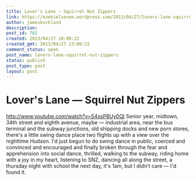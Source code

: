 ```yaml
---
title: Lover's Lane — Squirrel Nut Zippers
link: https://ezekielseven.wordpress.com/2013/04/27/lovers-lane-squirrel-nut-zippers/
author: jamesbuckland
description: 
post_id: 762
created: 2013/04/27 18:00:22
created_gmt: 2013/04/27 23:00:22
comment_status: open
post_name: lovers-lane-squirrel-nut-zippers
status: publish
post_type: post
layout: post
---
```


# Lover's Lane — Squirrel Nut Zippers

http://www.youtube.com/watch?v=S4ssP8Uy0QI Senior year, midtown, 34th street and eighth avenue, maybe — industrial area, near the bus terminal and the subway junctions, old shipping docks and new porn stores, there's a little swing dance place two flights up with a view over the nighttime Hudson. I'd just begun to do swing dance in public, coerced and convinced and encouraged and finally broken through the fear and apprehension into social dance, thrilled, walking to the subway, riding home with a joy in my heart, listening to SNZ, dancing all along the street, a thursday night with school the next day, it's 1am, but I didn't care — I'd found it.